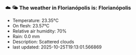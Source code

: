 ### ☁️ 🌤️  The weather in Florianópolis is: Florianópolis

- Temperature: 23.35°C
- On flesh: 23.57°C
- Relative air humidity: 70%
- Rain: 0.0 mm
- Description: Scattered clouds
- last updated: 2025-10-25T19:13:01.566869
